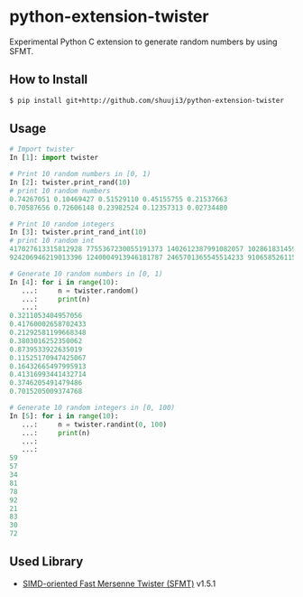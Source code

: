 # python-extension-twister
Experimental Python C extension to generate random numbers by using SFMT.

## How to Install
```bash
$ pip install git+http://github.com/shuuji3/python-extension-twister
```

## Usage
```python
# Import twister
In [1]: import twister

# Print 10 random numbers in [0, 1)
In [2]: twister.print_rand(10)
# print 10 random numbers
0.74267051 0.10469427 0.51529110 0.45155755 0.21537663
0.70587656 0.72606148 0.23982524 0.12357313 0.02734480

# Print 10 random integers
In [3]: twister.print_rand_int(10)
# print 10 random int
417027613315812928 7755367230055191373 1402612387991082057 10286183145994199879 5429956317790515455
924206946219013396 1240004913946181787 2465701365545514233 9106585261156457095 6024743191489145339

# Generate 10 random numbers in [0, 1)
In [4]: for i in range(10):
   ...:     n = twister.random()
   ...:     print(n)
   ...:
0.3211053404957056
0.41760002658702433
0.21292581199668348
0.3803016252350062
0.8739533922635019
0.11525170947425067
0.16432665497995913
0.41316993441432714
0.3746205491479486
0.7015205009374768

# Generate 10 random integers in [0, 100)
In [5]: for i in range(10):
   ...:     n = twister.randint(0, 100)
   ...:     print(n)
   ...:
   ...:
59
57
34
81
78
92
21
83
30
72
```

## Used Library
- [SIMD-oriented Fast Mersenne Twister (SFMT)](http://www.math.sci.hiroshima-u.ac.jp/~m-mat/MT/SFMT/) v1.5.1
